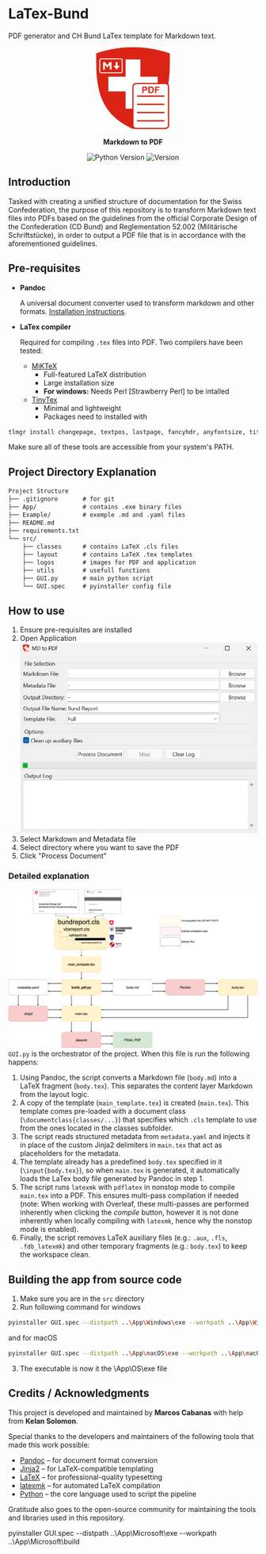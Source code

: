 # LaTex-Bund
PDF generator and CH Bund LaTex template for Markdown text.
<p align="center">
  <img src="assets/MD2PDF.png" alt="SPLAT Logo" width="150"/>
</p>

<p align="center">
  <strong>Markdown to PDF</strong>
</p>

<p align="center">
  <img src="https://img.shields.io/badge/python-3.8%2B-blue.svg" alt="Python Version"/>
  <img src="https://img.shields.io/badge/version-1.0-orange.svg" alt="Version"/>
</p>

## Introduction
Tasked with creating a unified structure of documentation for the Swiss Confederation, the purpose of this repository is to transform Markdown text files into PDFs based on the guidelines from the official Corporate Design of the Confederation (CD Bund) and Reglementation 52.002 (Militärische Schriftstücke), in order to output a PDF file that is in accordance with the aforementioned guidelines.

## Pre-requisites

* **Pandoc**

  A universal document converter used to transform markdown and other formats.
  [Installation instructions](https://pandoc.org/installing.html).
  

* **LaTex compiler**

  Required for compiling ``.tex`` files into PDF. Two compilers have been tested:
  - [MiKTeX](https://miktex.org/download) 
    -  Full-featured LaTeX distribution
    -  Large installation size
    -  **For windows:** Needs Perl [Strawberry Perl] to be intalled 
   - [TinyTex](https://yihui.org/tinytex/) 
     - Minimal and lightweight
     - Packages need to installed with
```bash
tlmgr install changepage, textpos, lastpage, fancyhdr, anyfontsize, titlesec, enumitem
```
 
Make sure all of these tools are accessible from your system's PATH.

## Project Directory Explanation
~~~
Project Structure
├── .gitignore       # for git
├── App/             # contains .exe binary files
├── Example/         # exemple .md and .yaml files
├── README.md           
├── requirements.txt 
└── src/
    ├── classes      # contains LaTeX .cls files
    ├── layout       # contains LaTeX .tex templates
    ├── logos        # images for PDF and application
    ├── utils        # usefull functions
    ├── GUI.py       # main python script
    └── GUI.spec     # pyinstaller config file
~~~

## How to use
1. Ensure pre-requisites are installed
2. Open Application
![GUI](assets/app_gui.png)
3. Select Markdown and Metadata file
4. Select directory where you want to save the PDF
5. Click "Process Document"

### Detailed explanation
![Overview](assets/overview.png)
``GUI.py`` is the orchestrator of the project. When this file is run the following happens:
1. Using Pandoc, the script converts a Markdown file (``body.md``) into a LaTeX fragment (``body.tex``). This separates the content layer Markdown from the layout logic.
2. A copy of the template (``main_template.tex``) is created (``main.tex``). This template comes pre-loaded with a document class (``\documentclass{classes/...}``) that specifies which ``.cls`` template to use from the ones located in the classes subfolder.
3. The script reads structured metadata from ``metadata.yaml`` and injects it in place of the custom Jinja2 delimiters in ``main.tex`` that act as placeholders for the metadata.
4. The template already has a predefined ``body.tex`` specified in it (``\input{body.tex}``), so when ``main.tex`` is generated, it automatically loads the LaTex body file generated by Pandoc in step 1.
5. The script runs ``latexmk`` with ``pdflatex`` in nonstop mode to compile ``main.tex`` into a PDF. This ensures multi-pass compilation if needed (note: When working with Overleaf, these multi-passes are performed inherently when clicking the *compile* button, however it is not done inherently when locally compiling with ``latexmk``, hence why the nonstop mode is enabled).
6. Finally, the script removes LaTeX auxiliary files (e.g.: ``.aux``, ``.fls``, ``.fdb_latexmk``) and other temporary fragments (e.g.: ``body.tex``) to keep the workspace clean.
## Building the app from source code
1. Make sure you are in the ``src`` directory
2. Run following command for windows
```bash
pyinstaller GUI.spec --distpath ..\App\Windows\exe --workpath ..\App\Windows\build
```
and for macOS
```bash
pyinstaller GUI.spec --distpath ..\App\macOS\exe --workpath ..\App\macOS\build
```
3. The executable is now it the \App\OS\exe file

## Credits / Acknowledgments
This project is developed and maintained by **Marcos Cabanas** with help from **Kelan Solomon**.

Special thanks to the developers and maintainers of the following tools that made this work possible:

- [Pandoc](https://pandoc.org/) – for document format conversion
- [Jinja2](https://jinja.palletsprojects.com/) – for LaTeX-compatible templating
- [LaTeX](https://www.latex-project.org/) – for professional-quality typesetting
- [latexmk](https://mg.readthedocs.io/latexmk.html) – for automated LaTeX compilation
- [Python](https://www.python.org/) – the core language used to script the pipeline

Gratitude also goes to the open-source community for maintaining the tools and libraries used in this repository.







pyinstaller GUI.spec --distpath ..\App\Microsoft\exe --workpath ..\App\Microsoft\build